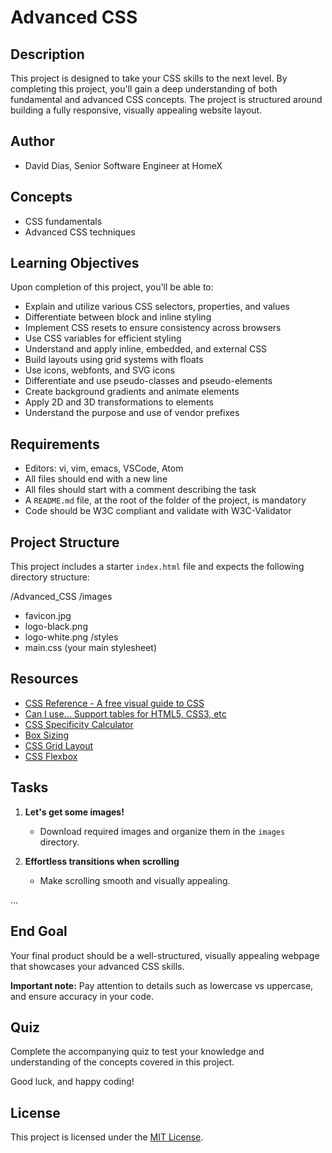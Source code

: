 # Advanced CSS

## Description

This project is designed to take your CSS skills to the next level. By completing this project, you'll gain a deep understanding of both fundamental and advanced CSS concepts. The project is structured around building a fully responsive, visually appealing website layout.

## Author

- David Dias, Senior Software Engineer at HomeX

## Concepts

- CSS fundamentals
- Advanced CSS techniques

## Learning Objectives

Upon completion of this project, you'll be able to:

- Explain and utilize various CSS selectors, properties, and values
- Differentiate between block and inline styling
- Implement CSS resets to ensure consistency across browsers
- Use CSS variables for efficient styling
- Understand and apply inline, embedded, and external CSS
- Build layouts using grid systems with floats
- Use icons, webfonts, and SVG icons
- Differentiate and use pseudo-classes and pseudo-elements
- Create background gradients and animate elements
- Apply 2D and 3D transformations to elements
- Understand the purpose and use of vendor prefixes

## Requirements

- Editors: vi, vim, emacs, VSCode, Atom
- All files should end with a new line
- All files should start with a comment describing the task
- A `README.md` file, at the root of the folder of the project, is mandatory
- Code should be W3C compliant and validate with W3C-Validator

## Project Structure

This project includes a starter `index.html` file and expects the following directory structure:

/Advanced_CSS
/images
- favicon.jpg
- logo-black.png
- logo-white.png
/styles
- main.css (your main stylesheet)

## Resources

- [CSS Reference - A free visual guide to CSS](https://cssreference.io/)
- [Can I use... Support tables for HTML5, CSS3, etc](https://caniuse.com/)
- [CSS Specificity Calculator](https://specificity.keegan.st/)
- [Box Sizing](https://developer.mozilla.org/en-US/docs/Web/CSS/box-sizing)
- [CSS Grid Layout](https://css-tricks.com/snippets/css/complete-guide-grid/)
- [CSS Flexbox](https://css-tricks.com/snippets/css/a-guide-to-flexbox/)

## Tasks

1. **Let's get some images!**
    - Download required images and organize them in the `images` directory.

2. **Effortless transitions when scrolling**
    - Make scrolling smooth and visually appealing.

...

## End Goal

Your final product should be a well-structured, visually appealing webpage that showcases your advanced CSS skills.

**Important note:** Pay attention to details such as lowercase vs uppercase, and ensure accuracy in your code.

## Quiz

Complete the accompanying quiz to test your knowledge and understanding of the concepts covered in this project.

Good luck, and happy coding!

## License

This project is licensed under the [MIT License](LICENSE.md).
